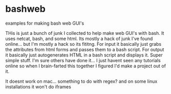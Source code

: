 # bashweb
examples for making bash web GUI's

THis is just a bunch of junk I collected to help make web GUI's with bash.  It uses netcat, bash, and some html.  Its mostly a hack of junk I've found online...  but I'm mostly a hack so its fititng.  For input it basically just grabs the attributes from html forms and passes them to a bash script.  For output it basically just autogenerates HTML in a bash script and displays it.  Super simple stuff.  I'm sure others have done it...  I just havent seen any tutorials online so when I brain-farted this together I figured I'd make a project out of it.

It doesnt work on mac...  something to do with regex?  and on some linux installations it won't do iframes
